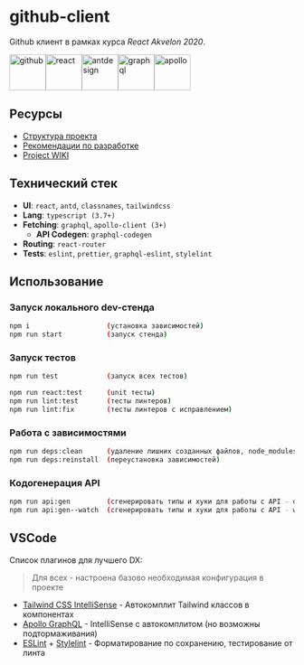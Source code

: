 # github-client
Github клиент в рамках курса *React Akvelon 2020*.

<div style="display: flex;">
<img title="github" alt="github" width="64" src="https://image.flaticon.com/icons/png/512/25/25231.png"/>
<img title="react" alt="react" width="64" src="https://cdn.auth0.com/blog/react-js/react.png"/>
<img title="antdesign" alt="antdesign" width="64" src="https://gw.alipayobjects.com/zos/rmsportal/KDpgvguMpGfqaHPjicRK.svg"/>
<img title="graphql" alt="graphql" width="64" src="https://upload.wikimedia.org/wikipedia/commons/thumb/1/17/GraphQL_Logo.svg/1200px-GraphQL_Logo.svg.png"/>
<img title="apollo" alt="apollo" width="64" src="https://miro.medium.com/max/300/0*xdVGlEH7f9cRVaR-"/>
</div>

## Ресурсы

- [Структура проекта](STRUCTURE.md)
- [Рекомендации по разработке](RECOMMENDATIONS.md)
- [Project WIKI](https://github.com/martis-git/github-client/wiki)

## Технический стек
- **UI**: `react`, `antd`, `classnames`, `tailwindcss`
- **Lang**: `typescript (3.7+)`
- **Fetching**: `graphql`, `apollo-client (3+)`
   - **API Codegen**: `graphql-codegen`
- **Routing**: `react-router`
- **Tests**: `eslint`, `prettier`, `graphql-eslint`, `stylelint`

## Использование

### Запуск локального dev-стенда
```bash
npm i                   (установка зависимостей)
npm run start           (запуск стенда)
```

### Запуск тестов
```bash
npm run test            (запуск всех тестов)
```

```bash
npm run react:test      (unit тесты)
npm run lint:test       (тесты линтеров)
npm run lint:fix        (тесты линтеров с исправлением)
```

### Работа с зависимостями
```bash
npm run deps:clean      (удаление лишних созданных файлов, node_modules)
npm run deps:reinstall  (переустановка зависимостей)
```

### Кодогенерация API
```bash
npm run api:gen         (сгенерировать типы и хуки для работы с API - одноразово)
npm run api:gen--watch  (сгенерировать типы и хуки для работы с API - watch-mode)
```

## VSCode

Список плагинов для лучшего DX:
> Для всех - настроена базово необходимая конфигурация в проекте

- [Tailwind CSS IntelliSense](https://marketplace.visualstudio.com/items?itemName=bradlc.vscode-tailwindcss) - Автокомплит Tailwind классов в компонентах
- [Apollo GraphQL](https://marketplace.visualstudio.com/items?itemName=apollographql.vscode-apollo) - IntelliSense с автокомплитом (но возможны подтормаживания)
- [ESLint](https://marketplace.visualstudio.com/items?itemName=dbaeumer.vscode-eslint) + [Stylelint](https://marketplace.visualstudio.com/items?itemName=stylelint.vscode-stylelint) - Форматирование по сохранению, тестирование от линта
